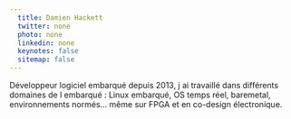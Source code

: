 ```yaml
---
  title: Damien Hackett
  twitter: none
  photo: none
  linkedin: none
  keynotes: false
  sitemap: false
---
```

Développeur logiciel embarqué depuis 2013, j ai travaillé dans différents domaines de l embarqué : Linux embarqué, OS temps réel, baremetal, environnements normés... même sur FPGA et en co-design électronique.
